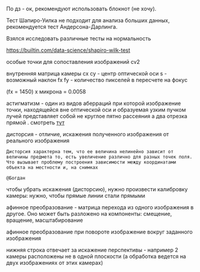 По дз - ок, рекомендуют использовать блокнот (не хочу).

Тест Шапиро-Уилка не подходит для анализа больших данных, рекомендуется тест Андерсона-Дарлинга.

Взялся исследовать различные тесты на нормальность

https://builtin.com/data-science/shapiro-wilk-test

особые точки для сопоставления изображений cv2

внутренняя матрица камеры
cx cy - центр оптической оси
s - возможный наклон
fx fy - количество пикселей в пересчете на фокус

(fx = 1450) x микрона = 0.0058
 
астигматизм - один из видов аберраций при которой изображение точки, находящейся вне оптической оси и образуемая узким пучком лучей представляет собой не круглое пятно рассеяния а два отрезка прямой . смотреть [тут](https://ru.wikipedia.org/wiki/%D0%90%D1%81%D1%82%D0%B8%D0%B3%D0%BC%D0%B0%D1%82%D0%B8%D0%B7%D0%BC_(%D0%B0%D0%B1%D0%B5%D1%80%D1%80%D0%B0%D1%86%D0%B8%D1%8F))

дисторсия - отличие, искажения полученного изображения от реального изображения

```
Дисторсия характерна тем, что ее величина нелинейно зависит от величины предмета то, есть увеличение различно для разных точек поля. Что вызывает проблему построения зависимости между координатами объекта на местности и, на снимках

@Богдан
```

чтобы убрать искажения (дисторсию), нужно произвести калибровку камеры: нужно, чтобы прямые линии стали прямыми

афинное преобразование - матрица перехода из одного изображения в другое. Оно может быть разложено на компоненты: смещение, вращение, масштабирование

афинное преобразование при повороте изображение вокруг заданного изображения

нижняя строка отвечает за искажение перспективы - например 2 камеры расположены не в одной плоскости (а обработка ведется на двух изображениях от этих камерах)





